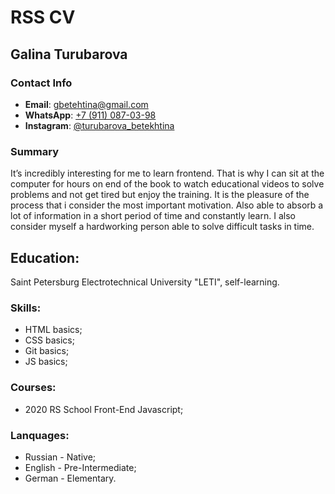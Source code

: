 # RSS CV 

## Galina Turubarova
### Contact Info
- __Email__: gbetehtina@gmail.com
- __WhatsApp__: [+7 (911) 087-03-98](tel:89110870398)
- __Instagram__: [@turubarova_betekhtina](https://instagram.com/turubarova_betekhtina?igshid=111rm57us2fah)

### Summary
It’s incredibly interesting for me to learn frontend. That is why I can sit at the computer for hours on end of the book to watch educational videos to solve problems and not get tired but enjoy the training. It is the pleasure of the process that i consider the most important motivation. Also able to absorb a lot of information in a short period of time and constantly learn. I also consider myself a hardworking person able to solve difficult tasks in time.

## Education: 
Saint Petersburg Electrotechnical University "LETI", self-learning.

### Skills:
* HTML basics;
* CSS basics;
* Git basics;
* JS basics;

### Courses:
* 2020 RS School Front-End Javascript;

### Lanquages:
* Russian - Native;
* English - Pre-Intermediate;
* German - Elementary.